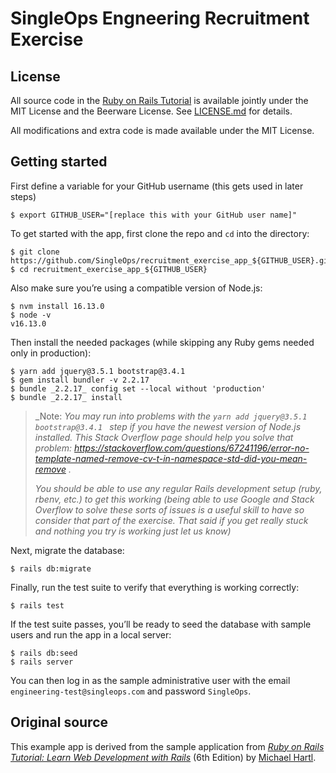 # SingleOps Engneering Recruitment Exercise

## License

All source code in the [Ruby on Rails Tutorial](https://www.railstutorial.org/)
is available jointly under the MIT License and the Beerware License. See
[LICENSE.md](LICENSE.md) for details.

All modifications and extra code is made available under the MIT License.

## Getting started

First define a variable for your GitHub username (this gets used in later steps)

```
$ export GITHUB_USER="[replace this with your GitHub user name]"
```



To get started with the app, first clone the repo and `cd` into the directory:

```
$ git clone https://github.com/SingleOps/recruitment_exercise_app_${GITHUB_USER}.git
$ cd recruitment_exercise_app_${GITHUB_USER}
```

Also make sure you’re using a compatible version of Node.js:

```
$ nvm install 16.13.0
$ node -v
v16.13.0
```

Then install the needed packages (while skipping any Ruby gems needed only in production):

```
$ yarn add jquery@3.5.1 bootstrap@3.4.1
$ gem install bundler -v 2.2.17
$ bundle _2.2.17_ config set --local without 'production'
$ bundle _2.2.17_ install
```

> _Note: _You may run into problems with the `yarn add jquery@3.5.1 bootstrap@3.4.1
` step if you have the newest version of Node.js installed. This Stack Overflow page should help you solve that problem: https://stackoverflow.com/questions/67241196/error-no-template-named-remove-cv-t-in-namespace-std-did-you-mean-remove ._
>
> _You should be able to use any regular Rails development setup (ruby, rbenv, etc.) to get this working (being able to use Google and Stack Overflow to solve these sorts of issues is a useful skill to have so consider that part of the exercise.  That said if you get really stuck and nothing you try is working just let us know)_

Next, migrate the database:

```
$ rails db:migrate
```

Finally, run the test suite to verify that everything is working correctly:

```
$ rails test
```

If the test suite passes, you’ll be ready to seed the database with sample users and run the app in a local server:

```
$ rails db:seed
$ rails server
```

You can then log in as the sample administrative user with the email `engineering-test@singleops.com` and password `SingleOps`.

## Original source

This example app is derived from  the sample application from
[*Ruby on Rails Tutorial:
Learn Web Development with Rails*](https://www.railstutorial.org/)
(6th Edition)
by [Michael Hartl](http://www.michaelhartl.com/).

